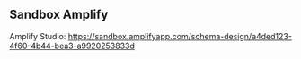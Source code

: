 ## Sandbox Amplify

Amplify Studio: https://sandbox.amplifyapp.com/schema-design/a4ded123-4f60-4b44-bea3-a9920253833d
